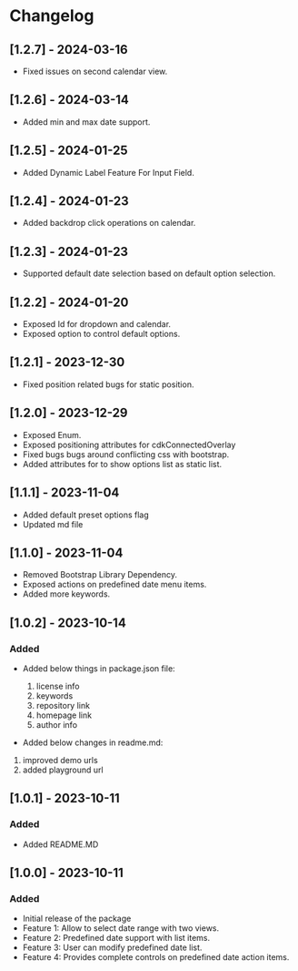 # Changelog
## [1.2.7] - 2024-03-16
- Fixed issues on second calendar view.

## [1.2.6] - 2024-03-14
- Added min and max date support.

## [1.2.5] - 2024-01-25
- Added Dynamic Label Feature For Input Field.

## [1.2.4] - 2024-01-23
- Added backdrop click operations on calendar.

## [1.2.3] - 2024-01-23
- Supported default date selection based on default option selection.

## [1.2.2] - 2024-01-20
- Exposed Id for dropdown and calendar.
- Exposed option to control default options.

## [1.2.1] - 2023-12-30
- Fixed position related bugs for static position.

## [1.2.0] - 2023-12-29
- Exposed Enum.
- Exposed positioning attributes for cdkConnectedOverlay
- Fixed bugs bugs around conflicting css with bootstrap.
- Added attributes for to show options list as static list.

## [1.1.1] - 2023-11-04
- Added default preset options flag
- Updated md file

## [1.1.0] - 2023-11-04
- Removed Bootstrap Library Dependency.
- Exposed actions on predefined date menu items.
- Added more keywords.

## [1.0.2] - 2023-10-14

### Added
 - Added below things in package.json file:
   1. license info
   2. keywords
   3. repository link
   4. homepage link
   5. author info
   
  - Added below changes in readme.md:
   1. improved demo urls
   2. added playground url


## [1.0.1] - 2023-10-11

### Added
 - Added README.MD

## [1.0.0] - 2023-10-11

### Added
- Initial release of the package
- Feature 1: Allow to select date range with two views.
- Feature 2: Predefined date support with list items.
- Feature 3: User can modify predefined date list.
- Feature 4: Provides complete controls on predefined date action items.




